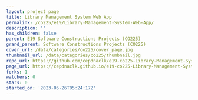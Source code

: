 ```yaml
---
layout: project_page
title: Library Management System Web App
permalink: /co225/e19/Library-Management-System-Web-App/
description: ''
has_children: false
parent: E19 Software Constructions Projects (CO225)
grand_parent: Software Constructions Projects (CO225)
cover_url: /data/categories/co225/cover_page.jpg
thumbnail_url: /data/categories/co225/thumbnail.jpg
repo_url: https://github.com/cepdnaclk/e19-co225-Library-Management-System-Web-App
page_url: https://cepdnaclk.github.io/e19-co225-Library-Management-System-Web-App
forks: 1
watchers: 0
stars: 0
started_on: '2023-05-26T05:24:17Z'
---
```



